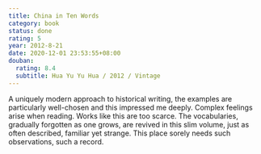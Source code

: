 ```yaml
---
title: China in Ten Words
category: book
status: done
rating: 5
year: 2012-8-21
date: 2020-12-01 23:53:55+08:00
douban:
  rating: 8.4
  subtitle: Hua Yu Yu Hua / 2012 / Vintage
---
```


A uniquely modern approach to historical writing, the examples are particularly well-chosen and this impressed me deeply. Complex feelings arise when reading. Works like this are too scarce. The vocabularies, gradually forgotten as one grows, are revived in this slim volume, just as often described, familiar yet strange. This place sorely needs such observations, such a record.
